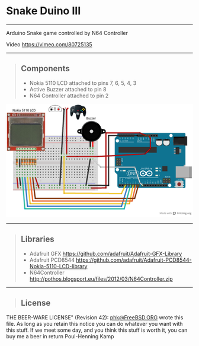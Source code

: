 # Snake Duino III
--------------

Arduino Snake game controlled by N64 Controller

Video https://vimeo.com/80725135

-----------
>## Components
> - Nokia 5110 LCD attached to pins 7, 6, 5, 4, 3
> - Active Buzzer attached to pin 8
> - N64 Controller attached to pin 2

![sketch.png](sketch.png)

-------------
>## Libraries
> - Adafruit GFX     https://github.com/adafruit/Adafruit-GFX-Library
> - Adafruit PCD8544 https://github.com/adafruit/Adafruit-PCD8544-Nokia-5110-LCD-library
> - N64Controller    http://pothos.blogsport.eu/files/2012/03/N64Controller.zip

--------------

>## License
THE BEER-WARE LICENSE" (Revision 42):
[phk@FreeBSD.ORG]() wrote this file. As long as you retain this notice you
can do whatever you want with this stuff. If we meet some day, and you think
this stuff is worth it, you can buy me a beer in return Poul-Henning Kamp
